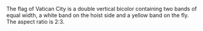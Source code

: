 The flag of Vatican City is a double vertical bicolor containing two bands of equal width, a white band on the hoist side and a yellow band on the fly. The aspect ratio is 2:3.